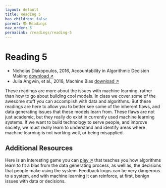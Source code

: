 ```yaml
---
layout: default
title: Reading 5
has_children: false
parent: 📚 Readings
nav_order: 5
permalink: /readings/reading-5
---
```


# Reading 5

- Nicholas Diakopoulos, 2016, Accountability in Algorithmic Decision Making <a href="https://s3.us-west-2.amazonaws.com/ucsd.cogs9/readings/r5a-algorithmic-decision-making.pdf" target="_blank" rel="noopener">download &#x2197;</a>
- Julia Angwin, et al., 2016, Machine Bias <a href="https://s3.us-west-2.amazonaws.com/ucsd.cogs9/readings/r5b_machine_bias.pdf" target="_blank" rel="noopener">download &#x2197;</a>

These readings are more about the issues with machine learning, rather than how to go about building cool models. In class we cover some of the awesome stuff you can accomplish with data and algorithms. But these readings are here to allow you to better see some of the inherent flaws, and data generating issues that these models learn from. These flaws are not just academic, but they really do exist in currently used machine learning systems. If we want to build technology to serve people, and improve society, we must really learn to understand and identify areas where machine learning is not working well, or being misapplied. 

## Additional Resources

Here is an interesting game you can <a href="https://www.survivalofthebestfit.com/" target="_blank" rel="noopener">play &#x2197;</a> that teaches you how algorithms learn to fit a bias from the data generating process, as well as, the decisions that people make using the system. Feedback loops can be very dangerous to a system, and with machine learning it can reinforce, at first, benign issues with data or decisions.

